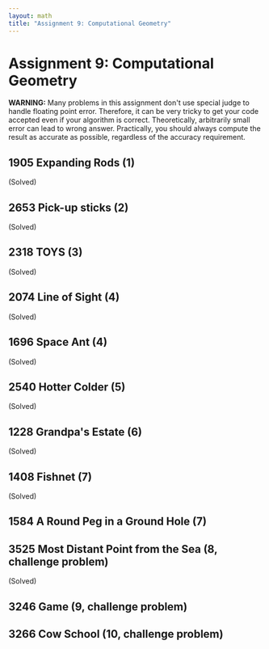 ```yaml
---
layout: math
title: "Assignment 9: Computational Geometry"
---
```


# Assignment 9: Computational Geometry

**WARNING:** Many problems in this assignment don't use special judge to handle floating point error. Therefore, it can be very tricky to get your code accepted even if your algorithm is correct. Theoretically, arbitrarily small error can lead to wrong answer. Practically, you should always compute the result as accurate as possible, regardless of the accuracy requirement.

## 1905 Expanding Rods (1)

(Solved)

## 2653 Pick-up sticks (2)

(Solved)

## 2318 TOYS (3)

(Solved)

## 2074 Line of Sight (4)

(Solved)

## 1696 Space Ant (4)

(Solved)

## 2540 Hotter Colder (5)

(Solved)

## 1228 Grandpa's Estate (6)

(Solved)

## 1408 Fishnet (7)

(Solved)

## 1584 A Round Peg in a Ground Hole (7)

## 3525 Most Distant Point from the Sea (8, challenge problem)

(Solved)

## 3246 Game (9, challenge problem)

## 3266 Cow School (10, challenge problem)